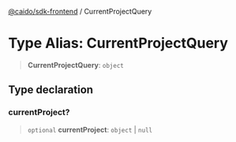 [@caido/sdk-frontend](../index.md) / CurrentProjectQuery

# Type Alias: CurrentProjectQuery

> **CurrentProjectQuery**: `object`

## Type declaration

### currentProject?

> `optional` **currentProject**: `object` \| `null`
